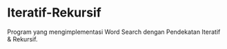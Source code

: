 # Iteratif-Rekursif
Program yang mengimplementasi Word Search dengan Pendekatan Iteratif &amp; Rekursif.
